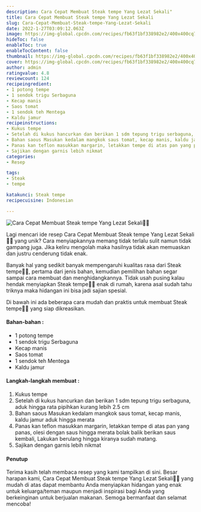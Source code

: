 ```yaml
---
description: Cara Cepat Membuat Steak tempe Yang Lezat Sekali"
title: Cara Cepat Membuat Steak tempe Yang Lezat Sekali
slug: Cara-Cepat-Membuat-Steak-tempe-Yang-Lezat-Sekali
date: 2022-1-27T03:09:12.063Z
image: https://img-global.cpcdn.com/recipes/fb63f1bf338982e2/400x400cq70/photo.jpg
hideToc: false
enableToc: true
enableTocContent: false
thumbnail: https://img-global.cpcdn.com/recipes/fb63f1bf338982e2/400x400cq70/photo.jpg
cover: https://img-global.cpcdn.com/recipes/fb63f1bf338982e2/400x400cq70/photo.jpg
author: admin
ratingvalue: 4.8
reviewcount: 124
recipeingredient:
- 1 potong tempe
- 1 sendok trigu Serbaguna
- Kecap manis
- Saos tomat
- 1 sendok teh Mentega
- Kaldu jamur
recipeinstructions:
- Kukus tempe
- Setelah di kukus hancurkan dan berikan 1 sdm tepung trigu serbaguna, aduk hingga rata pipihkan kurang lebih 2.5 cm
- Bahan saous Masukan kedalam mangkok saus tomat, kecap manis, kaldu jamur aduk hingga merata
- Panas kan teflon masukkan margarin, letakkan tempe di atas pan yang panas, olesi dengan saus hingga merata bolak balik berikan saus kembali, Lakukan berulang hingga kiranya sudah matang.
- Sajikan dengan garnis lebih nikmat
categories:
- Resep

tags:
- Steak
- tempe

katakunci: Steak tempe
recipecuisine: Indonesian

---
```


![Cara Cepat Membuat Steak tempe Yang Lezat Sekali👩‍🍳](https://img-global.cpcdn.com/recipes/fb63f1bf338982e2/400x400cq70/photo.jpg)

Lagi mencari ide resep Cara Cepat Membuat Steak tempe Yang Lezat Sekali👩‍🍳 yang unik? Cara menyiapkannya memang tidak terlalu sulit namun tidak gampang juga. Jika keliru mengolah maka hasilnya tidak akan memuaskan dan justru cenderung tidak enak.

Banyak hal yang sedikit banyak mempengaruhi kualitas rasa dari Steak tempe👩‍🍳, pertama dari jenis bahan, kemudian pemilihan bahan segar sampai cara membuat dan menghidangkannya. Tidak usah pusing kalau hendak menyiapkan Steak tempe👩‍🍳 enak di rumah, karena asal sudah tahu triknya maka hidangan ini bisa jadi sajian spesial.

Di bawah ini ada beberapa cara mudah dan praktis untuk membuat Steak tempe👩‍🍳 yang siap dikreasikan.

<!--inarticleads1-->

#### Bahan-bahan :

- 1 potong tempe
- 1 sendok trigu Serbaguna
- Kecap manis
- Saos tomat
- 1 sendok teh Mentega
- Kaldu jamur

<!--inarticleads2-->

#### Langkah-langkah membuat :

1. Kukus tempe
1. Setelah di kukus hancurkan dan berikan 1 sdm tepung trigu serbaguna, aduk hingga rata pipihkan kurang lebih 2.5 cm
1. Bahan saous Masukan kedalam mangkok saus tomat, kecap manis, kaldu jamur aduk hingga merata
1. Panas kan teflon masukkan margarin, letakkan tempe di atas pan yang panas, olesi dengan saus hingga merata bolak balik berikan saus kembali, Lakukan berulang hingga kiranya sudah matang.
1. Sajikan dengan garnis lebih nikmat

#### Penutup

Terima kasih telah membaca resep yang kami tampilkan di sini. Besar harapan kami, Cara Cepat Membuat Steak tempe Yang Lezat Sekali👩‍🍳 yang mudah di atas dapat membantu Anda menyiapkan hidangan yang enak untuk keluarga/teman maupun menjadi inspirasi bagi Anda yang berkeinginan untuk berjualan makanan. Semoga bermanfaat dan selamat mencoba!
